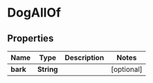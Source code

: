

# DogAllOf

## Properties

Name | Type | Description | Notes
------------ | ------------- | ------------- | -------------
**bark** | **String** |  |  [optional]



